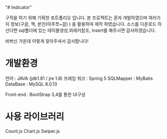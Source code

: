 "# Indicator" 

구직을 하기 위해 기획한 포트폴리오 입니다.
본 프로젝트는 혼자 개발하였으며 여러가지 정보(구글, 책, 본인(아주쪼~끔) ) 을 활용하여 제작 하였습니다.
소스를 다운로드 하신다면  sql폴더에 있는 테이블생성,외래키참조, insert를 해주시면 감사하겠습니다.

바쁘신 가운데 이렇게 찾아주셔서 감사합니다!



# 개발환경 #

언어 : JAVA (jdk1.81 / jre 1.8) 
프레임 워크 : Spring 5
SQLMapper : MyBatis
DataBase : MySQL 8.0.13

Front-end : BootStrap 3,4를 통한 UI구성

# 사용 라이브러리 #

Count.js
Chart.js
Swiper.js


